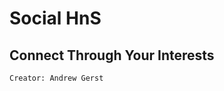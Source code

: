 Social HnS
========
Connect Through Your Interests
-------------------------------
`Creator: Andrew Gerst`
